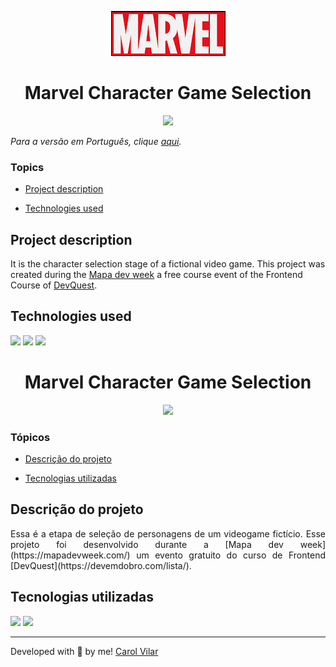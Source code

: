 <p align='center'> <img src="./src/marvel-logo.png" alt="image of the character selection page"> </p>

<h1 align='center'> Marvel Character Game Selection </h1>

<div align='center'>
	<img src="http://img.shields.io/static/v1?label=STATUS&message=DEVELOPING&color=yellow&style=for-the-badge"/>
</div>


_Para a versão em Português, clique [aqui](#portuguese)._


### Topics

- [Project description](#project-description)

- [Technologies used](#technologies-used)
<!-- 
- [What I learned](#what-I-learned)

- [Access the Project](#access-the-project) -->


## Project description

<p align="justify">

It is the character selection stage of a fictional video game. 
This project was created during the [Mapa dev week](https://mapadevweek.com/) a free course event of the Frontend Course of [DevQuest](https://devemdobro.com/lista/).


</p>

## Technologies used

<div>
  <img src="https://img.shields.io/badge/HTML5-E34F26?style=for-the-badge&logo=html5&logoColor=white">
  <img src="https://img.shields.io/badge/CSS3-1572B6?style=for-the-badge&logo=css3&logoColor=white">
  <img src="https://img.shields.io/badge/JavaScript-F7DF1E?style=for-the-badge&logo=javascript&logoColor=black">
</div>

<!-- ## What I learned

- How to create CSS animations using keyframes;


## Access the Project

You can [access the project here](https://bo83dev.github.io/marvel-character-selection/) 

Mobile

<img src="./src/" alt="Alura plus mobile screen gif">

Tablet 

<img src="./src/" alt="Alura plus desktop screen gif">

Desktop 

<img src="./src/" alt="Alura plus desktop screen gif"> -->


<div id="portuguese">


<h1 align='center'> Marvel Character Game Selection </h1>


<div align='center'>
	<img src="http://img.shields.io/static/v1?label=STATUS&message=DEVELOPING&color=yellow&style=for-the-badge"/>
</div>


### Tópicos 

- [Descrição do projeto](#descrição-do-projeto)

- [Tecnologias utilizadas](#tecnologias-utilizadas)
<!-- 
- [O que aprendi](#o-que-aprendi)

- [Acesse o projeto](#acesse-o-projeto) -->


## Descrição do projeto 

<p align="justify">
Essa é a etapa de seleção de personagens de um videogame fictício. 
Esse projeto foi desenvolvido durante a [Mapa dev week](https://mapadevweek.com/) um evento gratuito do curso de Frontend [DevQuest](https://devemdobro.com/lista/).
</p>


## Tecnologias utilizadas

<div>
  <img src="https://img.shields.io/badge/HTML5-E34F26?style=for-the-badge&logo=html5&logoColor=white">
  <img src="https://img.shields.io/badge/CSS3-1572B6?style=for-the-badge&logo=css3&logoColor=white">
</div>

<!-- ## O que aprendi

- Como criar animações com CSS utilizando o keyframes;

## Acesse o projeto

Você pode [acessar o projeto aqui](https://bo83dev.github.io/marvel-character-selection/) 

Mobile

<img src="./src/" alt="Alura plus mobile screen gif">

Tablet 

<img src="./src/" alt="Alura plus desktop screen gif">

Desktop 

<img src="./src/" alt="Alura plus desktop screen gif">
 -->

<hr>

Developed with 🧡 by me!  [Carol Vilar](https://www.linkedin.com/in/carolinebarbosavilar/)
